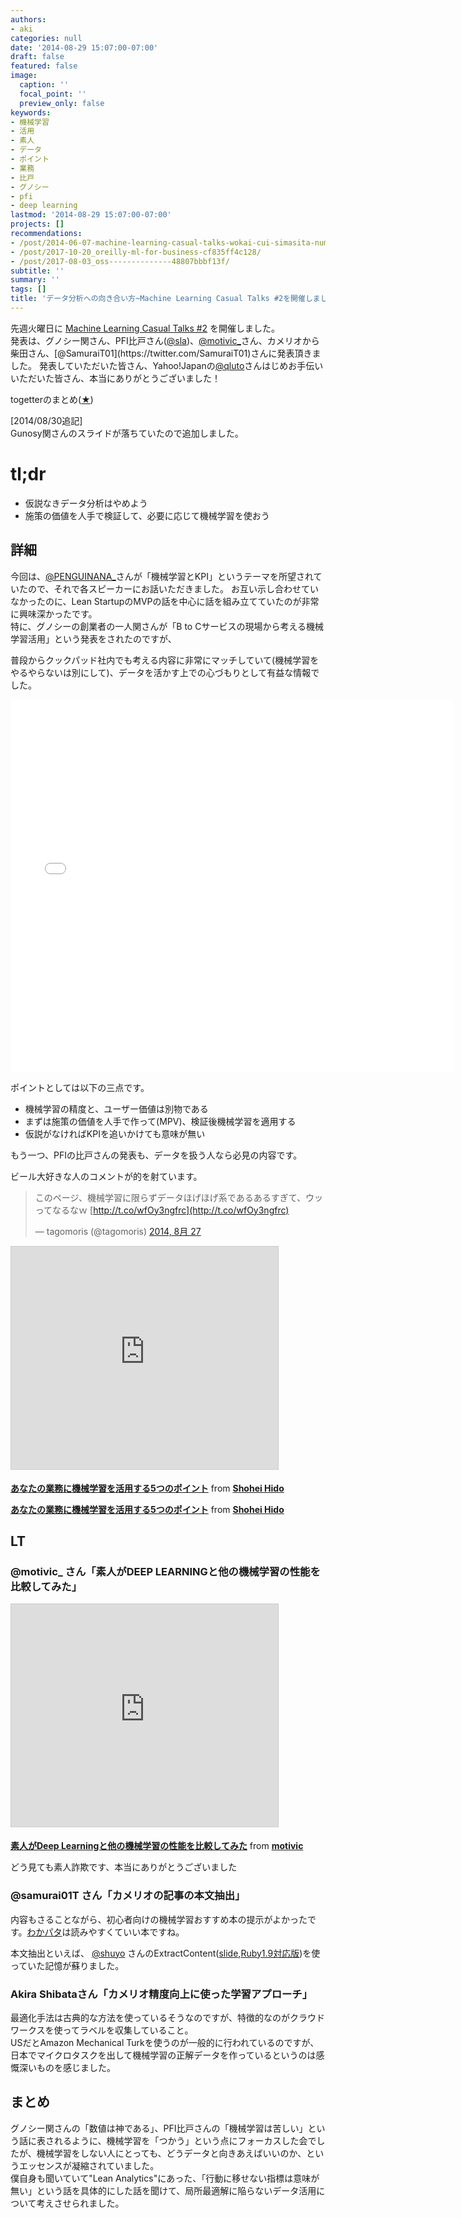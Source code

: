 ```yaml
---
authors:
- aki
categories: null
date: '2014-08-29 15:07:00-07:00'
draft: false
featured: false
image:
  caption: ''
  focal_point: ''
  preview_only: false
keywords:
- 機械学習
- 活用
- 素人
- データ
- ポイント
- 業務
- 比戸
- グノシー
- pfi
- deep learning
lastmod: '2014-08-29 15:07:00-07:00'
projects: []
recommendations:
- /post/2014-06-07-machine-learning-casual-talks-wokai-cui-simasita-number-mlct/
- /post/2017-10-20_oreilly-ml-for-business-cf835ff4c128/
- /post/2017-08-03_oss--------------48807bbbf13f/
subtitle: ''
summary: ''
tags: []
title: 'データ分析への向き合い方~Machine Learning Casual Talks #2を開催しました #MLCT'
---
```


先週火曜日に [Machine Learning Casual Talks #2](http://mlct.connpass.com/event/8036/) を開催しました。  
発表は、グノシー関さん、PFI比戸さん([@sla](https://twitter.com/sla))、[@motivic\_](https://twitter.com/motivic_)さん、カメリオから柴田さん、[@SamuraiT01](https://twitter.com/SamuraiT01)さんに発表頂きました。  
発表していただいた皆さん、Yahoo!Japanの[@qluto](https://twitter.com/qluto)さんはじめお手伝いいただいた皆さん、本当にありがとうございました！

togetterのまとめ([★](http://togetter.com/li/711785))

[2014/08/30追記]  
Gunosy関さんのスライドが落ちていたので追加しました。

# tl;dr

- 仮説なきデータ分析はやめよう
- 施策の価値を人手で検証して、必要に応じて機械学習を使おう

## 詳細

今回は、[@PENGUINANA\_](https://twitter.com/PENGUINANA_)さんが「機械学習とKPI」というテーマを所望されていたので、それで各スピーカーにお話いただきました。  
お互い示し合わせていなかったのに、Lean StartupのMVPの話を中心に話を組み立てていたのが非常に興味深かったです。  
特に、グノシーの創業者の一人関さんが「B to Cサービスの現場から考える機械学習活用」という発表をされたのですが、  
  
普段からクックパッド社内でも考える内容に非常にマッチしていて(機械学習をやるやらないは別にして)、データを活かす上での心づもりとして有益な情報でした。

<iframe allowfullscreen="true" allowtransparency="true" frameborder="0" height="596" id="talk_frame_115621" mozallowfullscreen="true" src="//speakerdeck.com/player/e0dba2400f2b0132e46c5af3d0e731c5" style="border:0; padding:0; margin:0; background:transparent;" webkitallowfullscreen="true" width="710"></iframe>

ポイントとしては以下の三点です。

- 機械学習の精度と、ユーザー価値は別物である
- まずは施策の価値を人手で作って(MPV)、検証後機械学習を適用する
- 仮説がなければKPIを追いかけても意味が無い

もう一つ、PFIの比戸さんの発表も、データを扱う人なら必見の内容です。

ビール大好きな人のコメントが的を射ています。

> このページ、機械学習に限らずデータほげほげ系であるあるすぎて、ウッってなるなｗ [http://t.co/wfOy3ngfrc](http://t.co/wfOy3ngfrc)
> 
> — tagomoris (@tagomoris) [2014, 8月 27](https://twitter.com/tagomoris/status/504443365681688576)

<script async src="//platform.twitter.com/widgets.js" charset="utf-8"></script>

<iframe src="https://www.slideshare.net/slideshow/embed_code/38372284" width="427" height="356" frameborder="0" marginwidth="0" marginheight="0" scrolling="no" style="border:1px solid #CCC; border-width:1px; margin-bottom:5px; max-width: 100%;" allowfullscreen> </iframe>

  **[あなたの業務に機械学習を活用する5つのポイント](https://www.slideshare.net/shoheihido/5-38372284 "あなたの業務に機械学習を活用する5つのポイント")** from **[Shohei Hido](http://www.slideshare.net/shoheihido)** 

  **[あなたの業務に機械学習を活用する5つのポイント](https://www.slideshare.net/shoheihido/5-38372284 "あなたの業務に機械学習を活用する5つのポイント")** from **[Shohei Hido](http://www.slideshare.net/shoheihido)** 

## LT

### @motivic\_ さん「素人がDEEP LEARNINGと他の機械学習の性能を比較してみた」

<iframe src="https://www.slideshare.net/slideshow/embed_code/38373205" width="427" height="356" frameborder="0" marginwidth="0" marginheight="0" scrolling="no" style="border:1px solid #CCC; border-width:1px; margin-bottom:5px; max-width: 100%;" allowfullscreen> </iframe>

  **[素人がDeep Learningと他の機械学習の性能を比較してみた](https://www.slideshare.net/motivic/machine-learning-causal-talk-2-lt "素人がDeep Learningと他の機械学習の性能を比較してみた")** from **[motivic](http://www.slideshare.net/motivic)** 

どう見ても素人詐欺です、本当にありがとうございました

### @samurai01T さん「カメリオの記事の本文抽出」

内容もさることながら、初心者向けの機械学習おすすめ本の提示がよかったです。[わかパタ](http://www.amazon.co.jp/dp/4274131491)は読みやすくていい本ですね。

本文抽出といえば、 [@shuyo](https://twitter.com/shuyo) さんのExtractContent([slide](http://www.slideshare.net/shuyo/web-using-crf),[Ruby1.9対応版](https://github.com/mono0x/extractcontent))を使っていた記憶が蘇りました。

### Akira Shibataさん「カメリオ精度向上に使った学習アプローチ」

最適化手法は古典的な方法を使っているそうなのですが、特徴的なのがクラウドワークスを使ってラベルを収集していること。  
USだとAmazon Mechanical Turkを使うのが一般的に行われているのですが、日本でマイクロタスクを出して機械学習の正解データを作っているというのは感慨深いものを感じました。

## まとめ

グノシー関さんの「数値は神である」、PFI比戸さんの「機械学習は苦しい」という話に表されるように、機械学習を「つかう」という点にフォーカスした会でしたが、機械学習をしない人にとっても、どうデータと向きあえばいいのか、というエッセンスが凝縮されていました。  
僕自身も聞いていて"Lean Analytics"にあった、「行動に移せない指標は意味が無い」という話を具体的にした話を聞けて、局所最適解に陥らないデータ活用について考えさせられました。